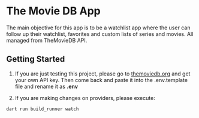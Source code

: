 # The Movie DB App

The main objective for this app is to be a watchlist app where the user can follow up their watchlist, favorites and custom lists of series and movies. All managed from TheMovieDB API.

## Getting Started
1. If you are just testing this project, please go to [themoviedb.org](https://www.themoviedb.org/) and get your own API key. Then come back and paste it into the .env.template file and rename it as **.env**

2. If you are making changes on providers, please execute:

```
dart run build_runner watch
```
